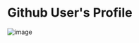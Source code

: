 # Github User's Profile

![image](https://github.com/Ajay84sia/Mini-Projects/assets/98752820/bd02484f-b3c6-4246-8dae-ae369feb0f78)
